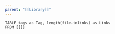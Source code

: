 ```yaml
---
parent: "[[Library]]"
---
```

```dataview
TABLE tags as Tag, length(file.inlinks) as Links
FROM [[]] 
```
